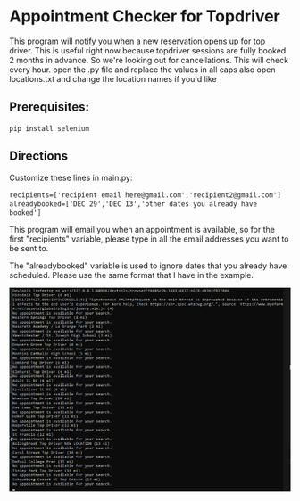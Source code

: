 # Appointment Checker for Topdriver
This program will notify you when a new reservation opens up for top driver. This is useful right now because topdriver sessions are fully booked 2 months in advance. So we're looking out for cancellations. This will check every hour.
open the .py file and replace the values in all caps
also open locations.txt and change the location names if you'd like

## Prerequisites:
```
pip install selenium
```

## Directions

Customize these lines in main.py:
```
recipients=['recipient email here@gmail.com','recipient2@gmail.com']
alreadybooked=['DEC 29','DEC 13','other dates you already have booked']
```
This program will email you when an appointment is available, so for the first "recipients" variable, please type in all the email addresses you want to be sent to. 

The "alreadybooked" variable is used to ignore dates that you already have scheduled. Please use the same format that I have in the example. 


![Screenshot](ss.png)

